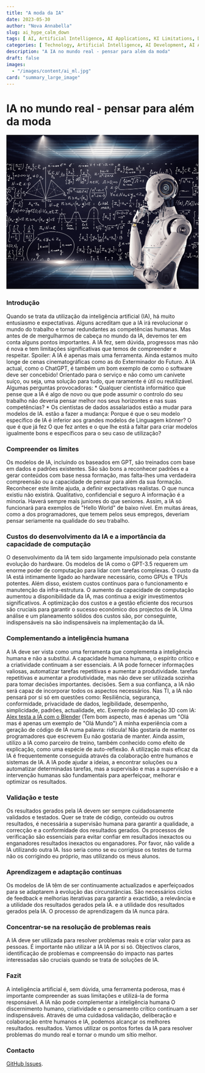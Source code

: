 ```yaml
---
title: "A moda da IA"
date: 2023-05-30
author: "Nova Annabella"
slug: ai_hype_calm_down
tags: [ AI, Artificial Intelligence, AI Applications, KI Limitations, Development, Validation, Collaboration, Continuous Learning, Problem Solving ]
categories: [ Technology, Artificial Intelligence, AI Development, AI Applications ]
description: "A IA no mundo real - pensar para além da moda"
draft: false
images:
  - "/images/content/ai_ml.jpg"
card: "summary_large_image"
---
```




# IA no mundo real - pensar para além da moda

[![ai_ml](/images/content/ai_ml.jpg)](https://en.wikipedia.org/wiki/Weak_artificial_intelligence)

### Introdução

Quando se trata da utilização da inteligência artificial (IA), há muito entusiasmo e expectativas. Alguns acreditam que
a IA irá revolucionar o mundo do trabalho e tornar redundantes as competências humanas. Mas antes de de mergulharmos de
cabeça no mundo da IA, devemos ter em conta alguns pontos importantes. A IA fez, sem dúvida, progressos mas não é nova e
tem limitações significativas que temos de compreender e respeitar. Spoiler: A IA é apenas mais uma ferramenta. Ainda
estamos muito longe de cenas cinematográficas como as do Exterminador do Futuro. A IA actual, como o ChatGPT, é também
um bom exemplo de como o software deve ser concebido! Orientado para o serviço e não como um canivete suíço, ou seja,
uma solução para tudo, que raramente é útil ou reutilizável. Algumas perguntas provocadoras: * Qualquer cientista
informático que pense que a IA é algo de novo ou que pode assumir o controlo do seu trabalho não deveria  pensar melhor
nos seus horizontes e nas suas competências? * Os cientistas de dados assalariados estão a mudar para modelos de IA.
estão a fazer a mudança: Porque é que o seu modelo específico de IA é inferior aos grandes modelos de Linguagem könner?
O que é que já fez  O que fez antes e o que lhe está a faltar para criar modelos igualmente bons e específicos para o
seu caso de utilização?

### Compreender os limites

Os modelos de IA, incluindo os baseados em GPT, são treinados com base em dados e padrões existentes. São são bons a
reconhecer padrões e a gerar conteúdos com base nessa formação, mas falta-lhes uma verdadeira compreensão ou a
capacidade de pensar para além da sua formação. Reconhecer este limite ajuda, a definir expectativas realistas. O que
nunca existiu não existirá. Qualitativo, confidencial e seguro A informação é a minoria. Haverá sempre mais juniores do
que seniores. Assim, a IA só funcionará para exemplos de "Hello World" de baixo nível. Em muitas áreas, como a dos
programadores, que temem pelos seus empregos, deveriam pensar seriamente na qualidade do seu trabalho.

### Custos do desenvolvimento da IA e a importância da capacidade de computação

O desenvolvimento da IA tem sido largamente impulsionado pela constante evolução do hardware. Os modelos de IA como o
GPT-3.5 requerem um enorme poder de computação para lidar com tarefas complexas. O custo da IA está intimamente ligado
ao hardware necessário, como GPUs e TPUs potentes. Além disso, existem custos contínuos para o funcionamento e
manutenção da infra-estrutura. O aumento da capacidade de computação aumentou a disponibilidade da IA, mas continua a
exigir investimentos significativos. A optimização dos custos e a gestão eficiente dos recursos são cruciais para
garantir o sucesso económico dos projectos de IA. Uma análise e um planeamento sólidos dos custos são, por conseguinte,
indispensáveis na são indispensáveis na implementação da IA.

### Complementando a inteligência humana

A IA deve ser vista como uma ferramenta que complementa a inteligência humana e não a substitui. A capacidade humana
humana, o espírito crítico e a criatividade continuam a ser essenciais. A IA pode fornecer informações valiosas,
automatizar tarefas repetitivas e aumentar a produtividade. tarefas repetitivas e aumentar a produtividade, mas não deve
ser utilizada sozinha para tomar decisões importantes. decisões. Sem a sua confiança, a IA não será capaz de incorporar
todos os aspectos necessários. Nas TI, a IA não pensará por si só em questões como: Resiliência, segurança,
conformidade, privacidade de dados, legibilidade, desempenho, simplicidade, padrões, actualidade, etc. Exemplo de
modelação 3D com IA: [Alex testa a IA com o Blender](https://www.youtube.com/watch?v=x60zHw_z4NM&t=460s) (Tem bom
aspecto, mas é apenas um "Olá mas é apenas um exemplo de "Olá Mundo") A minha experiência com a geração de código de IA
numa palavra: ridícula! Não gostaria de manter os programadores que escrevem Eu não gostaria de manter. Ainda assim,
utilizo a IA como parceiro de treino, também conhecido como efeito de explicação, como uma espécie de auto-reflexão. A
utilização mais eficaz da IA é frequentemente conseguida através da colaboração entre humanos e sistemas de IA. A IA
pode ajudar a ideias, a encontrar soluções ou a automatizar determinadas tarefas, mas a supervisão e mas a supervisão e
a intervenção humanas são fundamentais para aperfeiçoar, melhorar e optimizar os resultados.

### Validação e teste

Os resultados gerados pela IA devem ser sempre cuidadosamente validados e testados. Quer se trate de código, conteúdo ou
outros resultados, é necessária a supervisão humana para garantir a qualidade, a correcção e a conformidade dos
resultados gerados. Os processos de verificação são essenciais para evitar confiar em resultados inexactos ou
enganadores resultados inexactos ou enganadores. Por favor, não valide a IA utilizando outra IA. Isso seria como se eu
corrigisse os testes de turma não os corrigindo eu próprio, mas utilizando os meus alunos.

### Aprendizagem e adaptação contínuas

Os modelos de IA têm de ser continuamente actualizados e aperfeiçoados para se adaptarem à evolução das circunstâncias.
São necessários ciclos de feedback e melhorias iterativas para garantir a exactidão, a relevância e a utilidade dos
resultados gerados pela IA. e a utilidade dos resultados gerados pela IA. O processo de aprendizagem da IA nunca pára.

### Concentrar-se na resolução de problemas reais

A IA deve ser utilizada para resolver problemas reais e criar valor para as pessoas. É importante não utilizar a IA IA
por si só. Objectivos claros, identificação de problemas e compreensão do impacto nas partes interessadas são cruciais
quando se trata de soluções de IA.

### Fazit

A inteligência artificial é, sem dúvida, uma ferramenta poderosa, mas é importante compreender as suas limitações e
utilizá-la de forma responsável. A IA não pode complementar a inteligência humana O discernimento humano, criatividade e
o pensamento crítico continuam a ser indispensáveis. Através de uma cuidadosa validação, deliberação e colaboração entre
humanos e IA, podemos alcançar os melhores resultados. resultados. Vamos utilizar os pontos fortes da IA para resolver
problemas do mundo real e tornar o mundo um sítio melhor.

### Contacto

[GitHub Issues](https://github.com/NovaAnnabella/the_unspoken/issues/new/choose).
